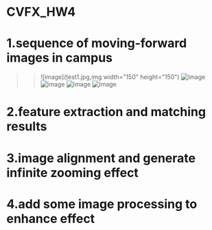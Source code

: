# CVFX_HW4
  # 1.sequence of moving-forward images in campus
  >>![image](test1.jpg,img width="150" height="150") ![image](test2.jpg) ![image](test3.jpg)
  >>![image](https://github.com/CharlieYao1996/CVFX_HW4/blob/master/test4.jpg?raw=true)
  >>![image](https://github.com/CharlieYao1996/CVFX_HW4/blob/master/test5.jpg?raw=true)

  # 2.feature extraction and matching results
  # 3.image alignment and generate infinite zooming effect
  # 4.add some image processing to enhance effect
